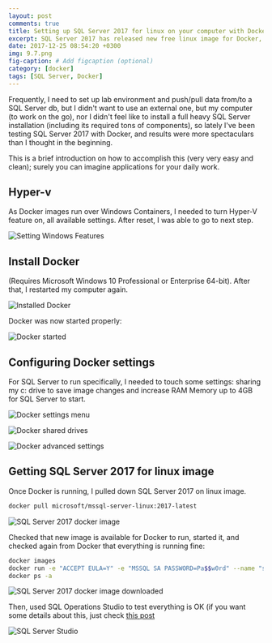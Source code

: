 ```yaml
---
layout: post
comments: true
title: Setting up SQL Server 2017 for linux on your computer with Docker
excerpt: SQL Server 2017 has released new free linux image for Docker, appealing for local development testings
date: 2017-12-25 08:54:20 +0300
img: 9.7.png
fig-caption: # Add figcaption (optional)
category: [docker]
tags: [SQL Server, Docker]
---
```

Frequently, I need to set up lab environment and push/pull data from/to a SQL Server db, but I didn't want to use an external one, but my computer (to work on the go), nor I didn't feel like to install a full heavy SQL Server installation (including its required tons of components), so lately I've been testing SQL Server 2017 with Docker, and results were more spectaculars than I thought in the beginning.

This is a brief introduction on how to accomplish this (very very easy and clean); surely you can imagine applications for your daily work.

## Hyper-v
As Docker images run over Windows Containers, I needed to turn Hyper-V feature on, all available settings. After reset, I was able to go to next step.

![Setting Windows Features]({{site.baseurl}}/assets/img/9.1.png)


## Install Docker
(Requires Microsoft Windows 10 Professional or Enterprise 64-bit). After that, I restarted my computer again.

![Installed Docker]({{site.baseurl}}/assets/img/9.2.png)

Docker was now started properly:

![Docker started]({{site.baseurl}}/assets/img/9.3.png)


## Configuring Docker settings
For SQL Server to run specifically, I needed to touch some settings: sharing my c: drive to save image changes and increase RAM Memory up to 4GB for SQL Server to start.

![Docker settings menu]({{site.baseurl}}/assets/img/9.4.png)

![Docker shared drives]({{site.baseurl}}/assets/img/9.5.png)

![Docker advanced settings]({{site.baseurl}}/assets/img/9.6.png)


## Getting SQL Server 2017 for linux image
Once Docker is running, I pulled down SQL Server 2017 on linux image.

```bash
docker pull microsoft/mssql-server-linux:2017-latest
```

![SQL Server 2017 docker image]({{site.baseurl}}/assets/img/9.7.png)

Checked that new image is available for Docker to run, started it, and checked again from Docker that everything is running fine:

```bash
docker images
docker run -e "ACCEPT EULA=Y" -e "MSSQL SA PASSWORD=Pa$$w0rd" --name "sql01" -p 1433:1433 -v sql01data:/var/opt/mssql -d microsoft/mssql-server-linux:2017-latest
docker ps -a
```

![SQL Server 2017 docker image downloaded]({{site.baseurl}}/assets/img/9.8.png)

Then, used SQL Operations Studio to test everything is OK (if you want some details about this, just check [this post](link)

![SQL Server Studio]({{site.baseurl}}/assets/img/9.9.png)
